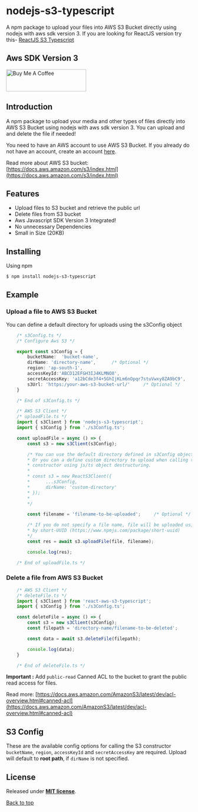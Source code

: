 # nodejs-s3-typescript

A npm package to upload your files into AWS S3 Bucket directly using nodejs with aws sdk version 3. If you are looking for ReactJS version try this- <a href="https://www.npmjs.com/package/react-s3-typescript">ReactJS S3 Typescript</a>


## Aws SDK Version 3

<a href="https://www.buymeacoffee.com/siamahnaf" target="_blank"><img src="https://cdn.buymeacoffee.com/buttons/v2/default-yellow.png" alt="Buy Me A Coffee" style="height: 60px !important;width: 217px !important;" ></a>

## Introduction

A npm package to upload your media and other types of files directly into AWS S3 Bucket using nodejs with aws sdk version 3. You can upload and and delete the file if needed!

You need to have an AWS account to use AWS S3 Bucket. If you already do not have an account, create an account [here](https://console.aws.amazon.com).

Read more about AWS S3 bucket: [https://docs.aws.amazon.com/s3/index.html](https://docs.aws.amazon.com/s3/index.html)

## Features

- Upload files to S3 bucket and retrieve the public url
- Delete files from S3 bucket
- Aws Javascript SDK Version 3 Integrated!
- No unnecessary Dependencies
- Small in Size (20KB)

## Installing

Using npm

```bash
$ npm install nodejs-s3-typescript
```

## Example

### Upload a file to AWS S3 Bucket

You can define a default directory for uploads using the s3Config object

```typescript
    /* s3Config.ts */
    /* Configure Aws S3 */

    export const s3Config = {
        bucketName:  'bucket-name',
        dirName: 'directory-name',      /* Optional */
        region: 'ap-south-1',
        accessKeyId:'ABCD12EFGH3IJ4KLMNO8',
        secretAccessKey: 'a12bCde3f4+5GhIjKLm6nOpqr7stuVwxy8ZA9bC9',
        s3Url: 'https:/your-aws-s3-bucket-url/'     /* Optional */
    }

    /* End of s3Config.ts */
```

```typescript
    /* AWS S3 Client */
    /* uploadFile.ts */
    import { s3Client } from 'nodejs-s3-typescript';
    import { s3Config } from './s3Config.ts';

    const uploadFile = async () => {
        const s3 = new s3Client(s3Config);

        /* You can use the default directory defined in s3Config object
        * Or you can a define custom directory to upload when calling the
        * constructor using js/ts object destructuring.
        * 
        * const s3 = new ReactS3Client({
        *      ...s3Config,
        *      dirName: 'custom-directory'
        * });
        * 
        */

        const filename = 'filename-to-be-uploaded';     /* Optional */

        /* If you do not specify a file name, file will be uploaded using uuid generated 
        * by short-UUID (https://www.npmjs.com/package/short-uuid)
        */
        const res = await s3.uploadFile(file, filename);

        console.log(res);

    /* End of uploadFile.ts */
```

### Delete a file from AWS S3 Bucket

```typescript
    /* AWS S3 Client */
    /* deleteFile.ts */
    import { s3Client } from 'react-aws-s3-typescript';
    import { s3Config } from './s3Config.ts';

    const deleteFile = async () => {
        const s3 = new s3Client(s3Config);
        const filepath = 'directory-name/filename-to-be-deleted';

        const data = await s3.deleteFile(filepath);

        console.log(data);
    }

    /* End of deleteFile.ts */
```

__Important :__ Add `public-read` Canned ACL to the bucket to grant the public read access for files.

Read more: [https://docs.aws.amazon.com/AmazonS3/latest/dev/acl-overview.html#canned-acl](https://docs.aws.amazon.com/AmazonS3/latest/dev/acl-overview.html#canned-acl)

## S3 Config

These are the available config options for calling the S3 constructor `bucketName`, `region`, `accessKeyId` and `secretAccessKey` are required. Upload will default to __root path__, if `dirName` is not specified.

## License

Released under [__MIT license__](https://opensource.org/licenses/MIT).

[Back to top](#nodejs-s3-typescript)
